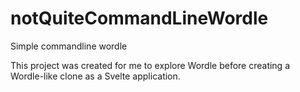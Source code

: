 # notQuiteCommandLineWordle
Simple commandline wordle

This project was created for me to explore Wordle before creating a Wordle-like clone as a Svelte application.
